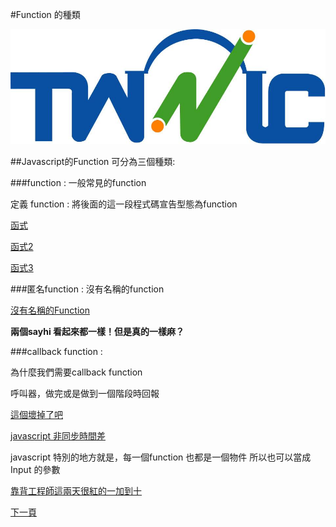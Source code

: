 #Function 的種類

![TWNIC](logo.jpg)

##Javascript的Function 可分為三個種類:

###function : 一般常見的function

定義 function : 將後面的這一段程式碼宣告型態為function

[函式](http://codepen.io/Tomas-Lin/pen/BoxpbY)

[函式2](example/normal-function.html)

[函式3](http://codepen.io/Tomas-Lin/pen/LpmGXe)

###匿名function : 沒有名稱的function

[沒有名稱的Function](http://codepen.io/Tomas-Lin/pen/PPeZdX)

**兩個sayhi 看起來都一樣！但是真的一樣麻？**

###callback function :

為什麼我們需要callback function

呼叫器，做完或是做到一個階段時回報

[這個壞掉了吧](http://codepen.io/Tomas-Lin/pen/RWyjqK)

[javascript 非同步時間差](http://codepen.io/Tomas-Lin/pen/BoxjwG?editors=101)

javascript 特別的地方就是，每一個function 也都是一個物件
所以也可以當成 Input 的參數

[靠背工程師這兩天很紅的一加到十](http://codepen.io/Tomas-Lin/pen/KdRJGW?editors=101)

[下一頁](how-to-use-function.md)
